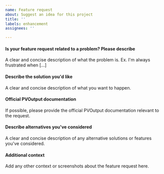 ```yaml
---
name: Feature request
about: Suggest an idea for this project
title: ''
labels: enhancement
assignees: ''

---
```


#### Is your feature request related to a problem? Please describe

A clear and concise description of what the problem is. Ex. I'm always frustrated when [...]

#### Describe the solution you'd like

A clear and concise description of what you want to happen.

#### Official PVOutput documentation

If possible, please provide the official PVOutput documentation relevant to the request.

#### Describe alternatives you've considered

A clear and concise description of any alternative solutions or features you've considered.

#### Additional context

Add any other context or screenshots about the feature request here.
